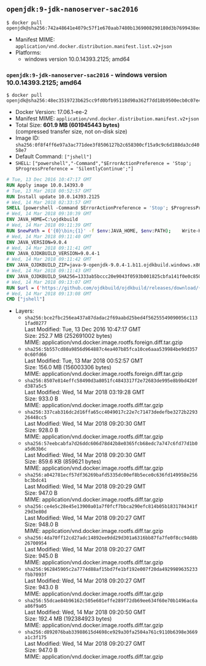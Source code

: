 ## `openjdk:9-jdk-nanoserver-sac2016`

```console
$ docker pull openjdk@sha256:742a48641e4079c57f1e670aab7480b1369008290180d3b7699438edb3feae83
```

-	Manifest MIME: `application/vnd.docker.distribution.manifest.list.v2+json`
-	Platforms:
	-	windows version 10.0.14393.2125; amd64

### `openjdk:9-jdk-nanoserver-sac2016` - windows version 10.0.14393.2125; amd64

```console
$ docker pull openjdk@sha256:48ec3519723b625cc9fd0bfb95118d90a362f7dd18b9500ecb0c07e4702ee3f8
```

-	Docker Version: 17.06.1-ee-2
-	Manifest MIME: `application/vnd.docker.distribution.manifest.v2+json`
-	Total Size: **601.9 MB (601945443 bytes)**  
	(compressed transfer size, not on-disk size)
-	Image ID: `sha256:0f8f4ff6e97a3ac771dee3f8506127b2c658300cf15a9c9c6d188da3cd4058e7`
-	Default Command: `["jshell"]`
-	`SHELL`: `["powershell","-Command","$ErrorActionPreference = 'Stop'; $ProgressPreference = 'SilentlyContinue';"]`

```dockerfile
# Tue, 13 Dec 2016 10:47:17 GMT
RUN Apply image 10.0.14393.0
# Tue, 13 Mar 2018 00:52:57 GMT
RUN Install update 10.0.14393.2125
# Wed, 14 Mar 2018 02:33:57 GMT
SHELL [powershell -Command $ErrorActionPreference = 'Stop'; $ProgressPreference = 'SilentlyContinue';]
# Wed, 14 Mar 2018 09:10:39 GMT
ENV JAVA_HOME=C:\ojdkbuild
# Wed, 14 Mar 2018 09:11:39 GMT
RUN $newPath = ('{0}\bin;{1}' -f $env:JAVA_HOME, $env:PATH); 	Write-Host ('Updating PATH: {0}' -f $newPath); 	setx /M PATH $newPath;
# Wed, 14 Mar 2018 09:11:40 GMT
ENV JAVA_VERSION=9.0.4
# Wed, 14 Mar 2018 09:11:41 GMT
ENV JAVA_OJDKBUILD_VERSION=9.0.4-1
# Wed, 14 Mar 2018 09:11:42 GMT
ENV JAVA_OJDKBUILD_ZIP=java-9-openjdk-9.0.4-1.b11.ojdkbuild.windows.x86_64.zip
# Wed, 14 Mar 2018 09:11:43 GMT
ENV JAVA_OJDKBUILD_SHA256=1333ab5bccc20e9043f0593b001825cbfa141f0e0c850d877af6b8e2c990cb47
# Wed, 14 Mar 2018 09:13:07 GMT
RUN $url = ('https://github.com/ojdkbuild/ojdkbuild/releases/download/{0}/{1}' -f $env:JAVA_OJDKBUILD_VERSION, $env:JAVA_OJDKBUILD_ZIP); 	Write-Host ('Downloading {0} ...' -f $url); 	Invoke-WebRequest -Uri $url -OutFile 'ojdkbuild.zip'; 	Write-Host ('Verifying sha256 ({0}) ...' -f $env:JAVA_OJDKBUILD_SHA256); 	if ((Get-FileHash ojdkbuild.zip -Algorithm sha256).Hash -ne $env:JAVA_OJDKBUILD_SHA256) { 		Write-Host 'FAILED!'; 		exit 1; 	}; 		Write-Host 'Expanding ...'; 	Expand-Archive ojdkbuild.zip -DestinationPath C:\; 		Write-Host 'Renaming ...'; 	Move-Item 		-Path ('C:\{0}' -f ($env:JAVA_OJDKBUILD_ZIP -Replace '.zip$', '')) 		-Destination $env:JAVA_HOME 	; 		Write-Host 'Verifying install ...'; 	Write-Host '  java -version'; java -version; 	Write-Host '  javac -version'; javac -version; 		Write-Host 'Removing ...'; 	Remove-Item ojdkbuild.zip -Force; 		Write-Host 'Complete.';
# Wed, 14 Mar 2018 09:13:08 GMT
CMD ["jshell"]
```

-	Layers:
	-	`sha256:bce2fbc256ea437a87dadac2f69aabd25bed4f56255549090056c1131fad0277`  
		Last Modified: Tue, 13 Dec 2016 10:47:17 GMT  
		Size: 252.7 MB (252691002 bytes)  
		MIME: application/vnd.docker.image.rootfs.foreign.diff.tar.gzip
	-	`sha256:5b557cd80a9856d964887c4ea407b85fca10ce6aaa539984be9dd3570c60fd66`  
		Last Modified: Tue, 13 Mar 2018 00:52:57 GMT  
		Size: 156.0 MB (156003306 bytes)  
		MIME: application/vnd.docker.image.rootfs.foreign.diff.tar.gzip
	-	`sha256:8507e814effc58490d3a8051fc4843317f2e72683de995e8b9bd420fd387a5c5`  
		Last Modified: Wed, 14 Mar 2018 03:19:28 GMT  
		Size: 933.0 B  
		MIME: application/vnd.docker.image.rootfs.diff.tar.gzip
	-	`sha256:337cab316dc2d16ffa65cc4049017c22e7c71473dedefbe3272b229326448cc5`  
		Last Modified: Wed, 14 Mar 2018 09:20:30 GMT  
		Size: 928.0 B  
		MIME: application/vnd.docker.image.rootfs.diff.tar.gzip
	-	`sha256:57eebcabfa7d26ddc606d78d42b8e0365fcb68edc7a747c6fd77d1b0a5d63b6c`  
		Last Modified: Wed, 14 Mar 2018 09:20:30 GMT  
		Size: 859.6 KB (859621 bytes)  
		MIME: application/vnd.docker.image.rootfs.diff.tar.gzip
	-	`sha256:a042781ecf57df36269bafd5335dc00ef8b5ece0c636fd149958e256bc3bdc41`  
		Last Modified: Wed, 14 Mar 2018 09:20:29 GMT  
		Size: 947.0 B  
		MIME: application/vnd.docker.image.rootfs.diff.tar.gzip
	-	`sha256:ce4e5c28e45e13900a01a7f0fcf7bbca290efc814b05b1831784341f29d3e80d`  
		Last Modified: Wed, 14 Mar 2018 09:20:27 GMT  
		Size: 948.0 B  
		MIME: application/vnd.docker.image.rootfs.diff.tar.gzip
	-	`sha256:4da70ff12cd27adc14892ee9dd29d301a6316bb87fa7fe0f8cc94d8b26700954`  
		Last Modified: Wed, 14 Mar 2018 09:20:27 GMT  
		Size: 945.0 B  
		MIME: application/vnd.docker.image.rootfs.diff.tar.gzip
	-	`sha256:962845905c2a7774d88af15bd7fe1bf192e007f20da4929989635233fbb7093f`  
		Last Modified: Wed, 14 Mar 2018 09:20:27 GMT  
		Size: 943.0 B  
		MIME: application/vnd.docker.image.rootfs.diff.tar.gzip
	-	`sha256:55dcae84b96162c505e601effe289f72db69ee634f60e70b1496ac6aa86f9a05`  
		Last Modified: Wed, 14 Mar 2018 09:20:50 GMT  
		Size: 192.4 MB (192384923 bytes)  
		MIME: application/vnd.docker.image.rootfs.diff.tar.gzip
	-	`sha256:d892076bab33988615d4698ce929a30fa2504a761c9110b6398e3669a1c3f175`  
		Last Modified: Wed, 14 Mar 2018 09:20:27 GMT  
		Size: 947.0 B  
		MIME: application/vnd.docker.image.rootfs.diff.tar.gzip
